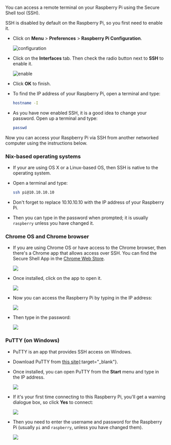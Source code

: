 You can access a remote terminal on your Raspberry Pi using the Secure Shell tool (SSH).

SSH is disabled by default on the Raspberry Pi, so you first need to enable it.

- Click on **Menu** > **Preferences** > **Raspberry Pi Configuration**.

	![configuration](images/config.png)

- Click on the **Interfaces** tab. Then check the radio button next to **SSH** to enable it.

	![enable](images/ssh-enable.png)

- Click **OK** to finish.

- To find the IP address of your Raspberry Pi, open a terminal and type:

	```bash
	hostname -I
	```
- As you have now enabled SSH, it is a good idea to change your password. Open up a terminal and type:

	```bash
	passwd
	```

Now you can access your Raspberry Pi via SSH from another networked computer using the instructions below.

### Nix-based operating systems

- If your are using OS X or a Linux-based OS, then SSH is native to the operating system. 

- Open a terminal and type:

	``` bash
	ssh pi@10.10.10.10
	```

- Don't forget to replace 10.10.10.10 with the IP address of your Raspberry Pi.

- Then you can type in the password when prompted; it is usually `raspberry` unless you have changed it.

### Chrome OS and Chrome browser

- If you are using Chrome OS or have access to the Chrome browser, then there's a Chrome app that allows access over SSH. You can find the Secure Shell App in the [Chrome Web Store](https://chrome.google.com/webstore/detail/secure-shell/pnhechapfaindjhompbnflcldabbghjo?hl=en).

	![](images/chrome-ssh.png)

- Once installed, click on the app to open it.

	![](images/chrome-ssh1.png)

- Now you can access the Raspberry Pi by typing in the IP address:

	![](images/chrome-ssh2.png)

- Then type in the password:

	![](images/chrome-ssh3.png)

### PuTTY (on Windows)

- PuTTY is an app that provides SSH access on Windows.

- Download PuTTY from [this site](http://www.chiark.greenend.org.uk/~sgtatham/putty/download.html){:target="_blank"}.

- Once installed, you can open PuTTY from the **Start** menu and type in the IP address.

	![](images/ssh-win.png)

- If it's your first time connecting to this Raspberry Pi, you'll get a warning dialogue box, so click **Yes** to connect:

	![](images/ssh-win2.png)

- Then you need to enter the username and password for the Raspberry Pi (usually `pi` and `raspberry`, unless you have changed them).

	![](images/ssh-win3.png)
